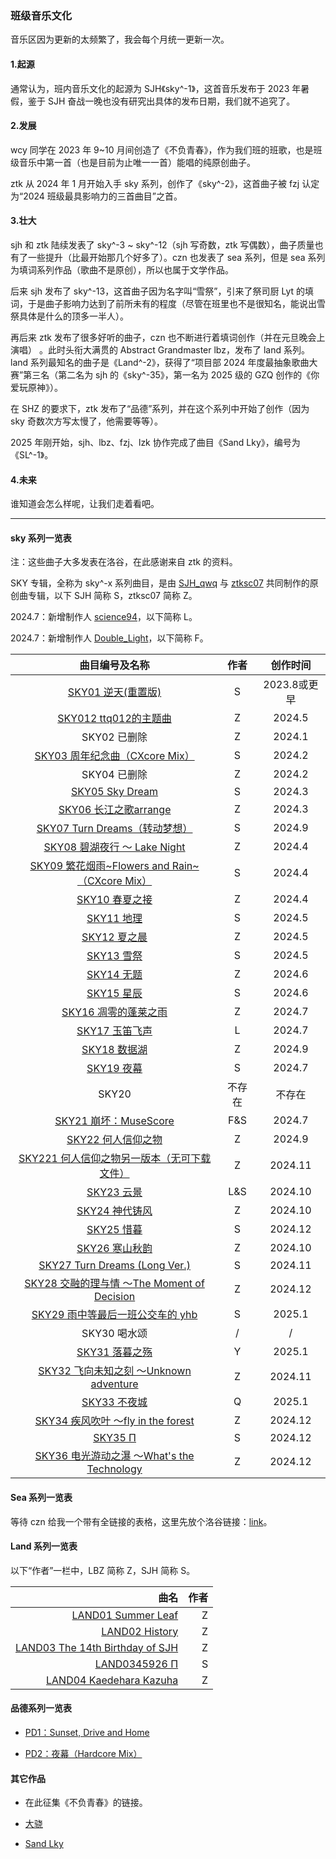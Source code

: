 ### 班级音乐文化

音乐区因为更新的太频繁了，我会每个月统一更新一次。

#### 1.起源

通常认为，班内音乐文化的起源为 SJH《sky^-1》，这首音乐发布于 2023 年暑假，鉴于 SJH 奋战一晚也没有研究出具体的发布日期，我们就不追究了。

#### 2.发展

wcy 同学在 2023 年 9~10 月间创造了《不负青春》，作为我们班的班歌，也是班级音乐中第一首（也是目前为止唯一一首）能唱的纯原创曲子。

ztk 从 2024 年 1 月开始入手 sky 系列，创作了《sky^-2》，这首曲子被 fzj 认定为“2024 班级最具影响力的三首曲目”之首。

#### 3.壮大

sjh 和 ztk 陆续发表了 sky^-3 ~ sky^-12（sjh 写奇数，ztk 写偶数），曲子质量也有了一些提升（比最开始那几个好多了）。czn 也发表了 sea 系列，但是 sea 系列为填词系列作品（歌曲不是原创），所以也属于文学作品。

后来 sjh 发布了 sky^-13，这首曲子因为名字叫“雪祭”，引来了祭司厨 Lyt 的填词，于是曲子影响力达到了前所未有的程度（尽管在班里也不是很知名，能说出雪祭具体是什么的顶多一半人）。

再后来 ztk 发布了很多好听的曲子，czn 也不断进行着填词创作（并在元旦晚会上演唱） 。此时头衔大满贯的 Abstract Grandmaster lbz，发布了 land 系列。land 系列最知名的曲子是《Land^-2》，获得了“项目部 2024 年度最抽象歌曲大赛”第三名（第二名为 sjh 的《sky^-35》，第一名为 2025 级的 GZQ 创作的《你爱玩原神》）。

在 SHZ 的要求下，ztk 发布了“品德”系列，并在这个系列中开始了创作（因为 sky 奇数次方写太慢了，他需要等等）。

2025 年刚开始，sjh、lbz、fzj、lzk 协作完成了曲目《Sand Lky》，编号为《SL^-1》。

#### 4.未来

谁知道会怎么样呢，让我们走着看吧。

_____

#### sky 系列一览表

注：这些曲子大多发表在洛谷，在此感谢来自 ztk 的资料。

SKY 专辑，全称为 sky^-x 系列曲目，是由 [SJH_qwq](https://www.luogu.com.cn/user/761125) 与 [ztksc07](https://www.luogu.com.cn/user/711859) 共同制作的原创曲专辑，以下 SJH 简称 S，ztksc07 简称 Z。

2024.7：新增制作人 [science94](https://www.luogu.com.cn/user/1099083)，以下简称 L。

2024.7：新增制作人 [Double_Light](https://www.luogu.com.cn/user/761137)，以下简称 F。

| 曲目编号及名称 | 作者 | 创作时间 |
| :----------: | :----------: | :----------: |
| [SKY01 逆天(重置版)](https://www.luogu.com.cn/problem/U321043) | S | 2023.8或更早 |
| [SKY012 ttq012的主题曲](https://www.luogu.com.cn/problem/U429283) | Z | 2024.5 |
| SKY02 已删除 | Z  | 2024.1 |
| [SKY03 周年纪念曲（CXcore Mix）](https://www.luogu.com.cn/problem/U409395) | S | 2024.2 |
| SKY04 已删除 | Z | 2024.2 |
| [SKY05 Sky Dream](https://www.luogu.com.cn/problem/U417649) | S | 2024.3 |
| [SKY06 长江之歌arrange](https://www.luogu.com.cn/problem/U416106) | Z | 2024.3 |
| [SKY07 Turn Dreams（转动梦想）](https://www.luogu.com.cn/problem/U477503) | S | 2024.9 |
| [SKY08 碧湖夜行 ～ Lake Night](https://www.luogu.com.cn/problem/U419781) | Z | 2024.4 |
| [SKY09 繁花烟雨~Flowers and Rain~（CXcore Mix）](https://www.luogu.com.cn/problem/U425357) | S | 2024.4 |
| [SKY10 春夏之接](https://www.luogu.com.cn/problem/U424381) | Z | 2024.4 |
| [SKY11 地理](https://www.luogu.com.cn/problem/U428482) | S | 2024.5 |
| [SKY12 夏之晨](https://www.luogu.com.cn/problem/U429841) | Z | 2024.5 |
| [SKY13 雪祭](https://www.luogu.com.cn/problem/U433638) | S | 2024.5 |
| [SKY14 无题](https://www.luogu.com.cn/problem/U441411) | Z | 2024.6 |
| [SKY15 星辰](https://www.luogu.com.cn/problem/U443804) | S | 2024.6 |
| [SKY16 凋零的蓬莱之雨](https://www.luogu.com.cn/problem/U454760) | Z | 2024.7 |
| [SKY17 玉笛飞声](https://www.luogu.com.cn/problem/U453763) | L | 2024.7 |
| [SKY18 数据湖](https://www.luogu.com.cn/problem/U479744) | Z | 2024.9 |
| [SKY19 夜幕](https://www.luogu.com.cn/problem/U455183) | S | 2024.7 |
| SKY20 | 不存在 | 不存在 |
| [SKY21 崩坏：MuseScore](https://www.luogu.com.cn/problem/U455407) | F&S | 2024.7 |
| [SKY22 何人信仰之物](https://www.luogu.com.cn/problem/U475527) | Z | 2024.9 |
| [SKY221 何人信仰之物另一版本（无可下载文件）](https://www.luogu.com.cn/problem/U508857) | Z | 2024.11 |
| [SKY23 云景](https://www.luogu.com.cn/problem/U493832) | L&S | 2024.10 |
| [SKY24 神代铸风](https://www.luogu.com.cn/problem/U489321) | Z | 2024.10 |
| [SKY25 惜暮](https://www.luogu.com.cn/problem/U515491) | S | 2024.12 |
| [SKY26 寒山秋韵](https://www.luogu.com.cn/problem/U491531) | Z | 2024.10 |
| [SKY27 Turn Dreams (Long Ver.)](https://www.luogu.com.cn/problem/U505897) | S | 2024.11 |
| [SKY28 交融的理与情 ～The Moment of Decision](https://www.luogu.com.cn/problem/U511379) | Z | 2024.12 |
| [SKY29 雨中等最后一班公交车的 yhb](https://www.luogu.com.cn/problem/U526038) | S | 2025.1 |
| SKY30 喝水颂 | / | / |
| [SKY31 落暮之殇](https://www.luogu.com.cn/problem/U525993) | Y | 2025.1 |
| [SKY32 飞向未知之刻 ～Unknown adventure](https://www.luogu.com.cn/problem/U503628) | Z | 2024.11 |
| [SKY33 不夜城](https://www.luogu.com.cn/problem/U526049) | Q | 2025.1 |
| [SKY34 疾风吹叶 ～fly in the forest](https://www.luogu.com.cn/problem/U513322) | Z | 2024.12 |
| [SKY35 Π](https://www.luogu.com.cn/problem/U513208) | S | 2024.12 |
| [SKY36 电光游动之瀑 ～What's the Technology](https://www.luogu.com.cn/problem/U518008) | Z | 2024.12 |

#### Sea 系列一览表

等待 czn 给我一个带有全链接的表格，这里先放个洛谷链接：[link](https://www.luogu.com/article/aqbnquu1)。

#### Land 系列一览表

以下“作者”一栏中，LBZ 简称 Z，SJH 简称 S。

| 曲名 | 作者 |
| -----------: | -----------: |
|[LAND01 Summer Leaf](https://www.luogu.com.cn/problem/U431209)  |Z  |
| [LAND02 History](https://www.luogu.com.cn/problem/U449323) | Z |
| [LAND03 The 14th Birthday of SJH](https://www.luogu.com.cn/problem/U500038) | Z |
| [LAND0345926 Π](https://www.luogu.com.cn/problem/U513208) | S |
|[LAND04 Kaedehara Kazuha](https://www.luogu.com.cn/problem/U511112)  |Z  |

#### 品德系列一览表

- [PD1：Sunset, Drive and Home](https://www.luogu.com.cn/problem/U510058)

- [PD2：夜幕（Hardcore Mix）](https://www.luogu.com.cn/problem/U522121)

#### 其它作品

- 在此征集《不负青春》的链接。

- [大骁](https://www.luogu.com/article/npaw1tap)

- [Sand Lky](https://www.luogu.com.cn/problem/U521392)
